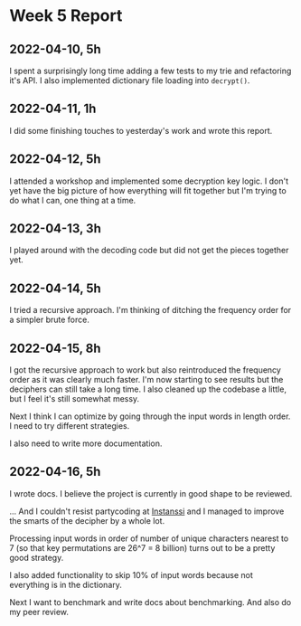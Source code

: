 # Week 5 Report

## 2022-04-10, 5h

I spent a surprisingly long time adding a few tests to my trie and refactoring
it's API. I also implemented dictionary file loading into `decrypt()`.

## 2022-04-11, 1h

I did some finishing touches to yesterday's work and wrote this report.

## 2022-04-12, 5h

I attended a workshop and implemented some decryption key logic. I don't yet
have the big picture of how everything will fit together but I'm trying to do
what I can, one thing at a time.

## 2022-04-13, 3h

I played around with the decoding code but did not get the pieces together yet.

## 2022-04-14, 5h

I tried a recursive approach. I'm thinking of ditching the frequency order
for a simpler brute force.

## 2022-04-15, 8h

I got the recursive approach to work but also reintroduced the frequency order
as it was clearly much faster. I'm now starting to see results but the
deciphers can still take a long time. I also cleaned up the codebase a little,
but I feel it's still somewhat messy.

Next I think I can optimize by going through the input words in length order.
I need to try different strategies.

I also need to write more documentation.

## 2022-04-16, 5h

I wrote docs. I believe the project is currently in good shape to be reviewed.

... And I couldn't resist partycoding at [Instanssi](https://instanssi.org) and
I managed to improve the smarts of the decipher by a whole lot.

Processing input words in order of number of unique characters nearest to
7 (so that key permutations are 26^7 = 8 billion) turns out to be a pretty
good strategy.

I also added functionality to skip 10% of input words because not everything is
in the dictionary.

Next I want to benchmark and write docs about benchmarking. And also do my peer
review.
